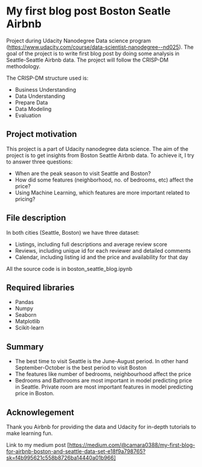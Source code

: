 # My first blog post Boston Seatle Airbnb

Project during Udacity Nanodegree Data science program (https://www.udacity.com/course/data-scientist-nanodegree--nd025).
The goal of the project is to write first blog post by doing some analysis in Seattle-Seattle Airbnb data.
The project will follow the CRISP-DM methodology.

The CRISP-DM structure used is:
- Business Understanding
- Data Understanding
- Prepare Data
- Data Modeling
- Evaluation

## Project motivation
This project is a part of Udacity nanodegree data science. The aim of the project is to get insights from Boston Seattle Airbnb data.
To achieve it, I try to answer three questions:
-  When are the peak season to visit Seattle and Boston?
-  How did some features (neighborhood, no. of bedrooms, etc) affect the price?
-  Using Machine Learning, which features are more important related to pricing?
## File description
In both cities (Seattle, Boston) we have three dataset:

- Listings, including full descriptions and average review score
- Reviews, including unique id for each reviewer and detailed comments
- Calendar, including listing id and the price and availability for that day

All the source code is in boston_seattle_blog.ipynb
## Required libraries
- Pandas
- Numpy
- Seaborn
- Matplotlib
- Scikit-learn
## Summary
- The best time to visit Seattle is the June-August period. In other hand September-October is the best period to visit Boston
- The features like number of bedrooms, neighbourhood affect the price
- Bedrooms and Bathrooms are most important in model predicting price in Seattle. Private room are most important features in model predicting price in Boston.
## Acknowlegement
Thank you Airbnb for providing the data and Udacity for in-depth tutorials to make learning fun.

Link to my medium post [https://medium.com/@camara0388/my-first-blog-for-airbnb-boston-and-seattle-data-set-e18f9a798765?sk=f4b995621c558b8726ba14440a01b966]
